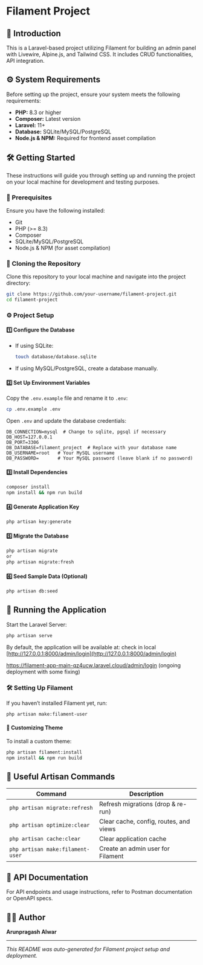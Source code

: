 # Filament Project

## 📌 Introduction
This is a Laravel-based project utilizing Filament for building an admin panel with Livewire, Alpine.js, and Tailwind CSS. It includes CRUD functionalities, API integration.

## ⚙️ System Requirements
Before setting up the project, ensure your system meets the following requirements:

- **PHP:** 8.3 or higher
- **Composer:** Latest version
- **Laravel:** 11+
- **Database:** SQLite/MySQL/PostgreSQL
- **Node.js & NPM:** Required for frontend asset compilation

## 🛠️ Getting Started
These instructions will guide you through setting up and running the project on your local machine for development and testing purposes.

### 📌 Prerequisites
Ensure you have the following installed:

- Git
- PHP (>= 8.3)
- Composer
- SQLite/MySQL/PostgreSQL
- Node.js & NPM (for asset compilation)

### 💚 Cloning the Repository
Clone this repository to your local machine and navigate into the project directory:

```sh
git clone https://github.com/your-username/filament-project.git
cd filament-project
```

### ⚙️ Project Setup

#### 1️⃣ Configure the Database
- If using SQLite:
  ```sh
  touch database/database.sqlite
  ```
- If using MySQL/PostgreSQL, create a database manually.

#### 2️⃣ Set Up Environment Variables
Copy the `.env.example` file and rename it to `.env`:

```sh
cp .env.example .env
```
Open `.env` and update the database credentials:

```env
DB_CONNECTION=mysql  # Change to sqlite, pgsql if necessary
DB_HOST=127.0.0.1
DB_PORT=3306
DB_DATABASE=filament_project  # Replace with your database name
DB_USERNAME=root   # Your MySQL username
DB_PASSWORD=       # Your MySQL password (leave blank if no password)
```

#### 3️⃣ Install Dependencies
```sh
composer install
npm install && npm run build
```

#### 4️⃣ Generate Application Key
```sh
php artisan key:generate
```

#### 5️⃣ Migrate the Database
```sh
php artisan migrate
or
php artisan migrate:fresh
```

#### 6️⃣ Seed Sample Data (Optional)
```sh
php artisan db:seed
```

## 🚀 Running the Application
Start the Laravel Server:
```sh
php artisan serve
```
By default, the application will be available at:
check in local
[http://127.0.0.1:8000/admin/login](http://127.0.0.1:8000/admin/login)

https://filament-app-main-qz4ucw.laravel.cloud/admin/login (ongoing deployment with some fixing)

### 🛠️ Setting Up Filament
If you haven’t installed Filament yet, run:
```sh
php artisan make:filament-user
```

#### 📌 Customizing Theme
To install a custom theme:
```sh
php artisan filament:install
npm install && npm run build
```


## 📄 Useful Artisan Commands
| Command | Description |
|---------|-------------|
| `php artisan migrate:refresh` | Refresh migrations (drop & re-run) |
| `php artisan optimize:clear` | Clear cache, config, routes, and views |
| `php artisan cache:clear` | Clear application cache |
| `php artisan make:filament-user` | Create an admin user for Filament |


## 📜 API Documentation
For API endpoints and usage instructions, refer to Postman documentation or OpenAPI specs.

## 👨‍💻 Author
**Arunpragash Alwar**

---

_This README was auto-generated for Filament project setup and deployment._

